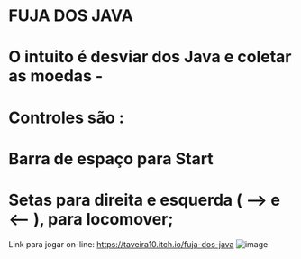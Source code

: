 # FUJA DOS JAVA
# O intuito é desviar dos Java e coletar as moedas - 
# Controles são : 
# Barra de espaço para Start
# Setas para direita e esquerda ( --> e <--  ), para locomover;
Link para jogar on-line: https://taveira10.itch.io/fuja-dos-java
![image](https://github.com/ItaloTaveira/Jogo/assets/135046881/cc644728-ab55-41a7-bb85-d45a3db84c3b)
